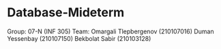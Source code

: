 # Database-Mideterm
Group: 07-N (INF 305)
Team: 
Omargali Tlepbergenov (210107016)
Duman Yessenbay (210107150)
Bekbolat Sabir (210103128)
